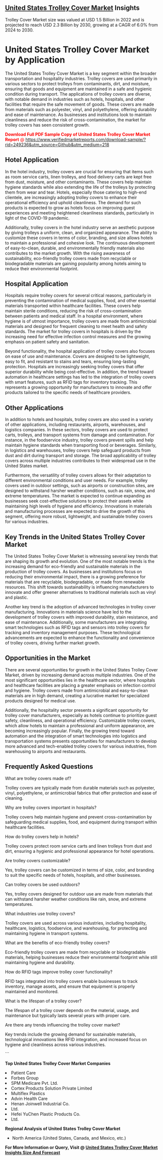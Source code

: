 <h2><a href="https://www.verifiedmarketreports.com/download-sample/?rid=249236&amp;utm_source=Github&amp;utm_medium=218" target="_blank">United States Trolley Cover Market</a> Insights</h2><p>Trolley Cover Market size was valued at USD 1.5 Billion in 2022 and is projected to reach USD 2.3 Billion by 2030, growing at a CAGR of 6.0% from 2024 to 2030.</p><p> <h1>United States Trolley Cover Market by Application</h1> <p>The United States Trolley Cover Market is a key segment within the broader transportation and hospitality industries. Trolley covers are used primarily in various sectors to protect trolleys from contaminants, dirt, and moisture, ensuring that goods and equipment are maintained in a safe and hygienic condition during transport. The applications of trolley covers are diverse, with notable demand in industries such as hotels, hospitals, and other facilities that require the safe movement of goods. These covers are made from materials such as polyester, vinyl, and polyethylene, offering durability and ease of maintenance. As businesses and institutions look to maintain cleanliness and reduce the risk of cross-contamination, the market for trolley covers has seen consistent growth. <p><span class=""><span style="color: #ff0000;"><strong>Download Full PDF Sample Copy of United States Trolley Cover Market Report</strong> @ </span><a href="https://www.verifiedmarketreports.com/download-sample/?rid=249236&amp;utm_source=Github&amp;utm_medium=218" target="_blank">https://www.verifiedmarketreports.com/download-sample/?rid=249236&amp;utm_source=Github&amp;utm_medium=218</a></span></p></p> <h2>Hotel Application</h2> <p>In the hotel industry, trolley covers are crucial for ensuring that items such as room service carts, linen trolleys, and food delivery carts are kept free from dust, moisture, and other contaminants. These covers help maintain hygiene standards while also extending the life of the trolleys by protecting them from wear and tear. Hotels, especially those catering to high-end clientele, are increasingly adopting trolley covers to enhance their operational efficiency and uphold cleanliness. The demand for such products is expected to grow as hotels focus on improving guest experiences and meeting heightened cleanliness standards, particularly in light of the COVID-19 pandemic.</p> <p>Additionally, trolley covers in the hotel industry serve an aesthetic purpose by giving trolleys a uniform, clean, and organized appearance. The ability to customize these covers in terms of color, branding, and size allows hotels to maintain a professional and cohesive look. The continuous development of easy-to-clean, durable, and environmentally friendly materials also contributes to the market growth. With the rising awareness of sustainability, eco-friendly trolley covers made from recyclable or biodegradable materials are gaining popularity among hotels aiming to reduce their environmental footprint.</p> <h2>Hospital Application</h2> <p>Hospitals require trolley covers for several critical reasons, particularly in preventing the contamination of medical supplies, food, and other essential materials transported within healthcare facilities. These covers help maintain sterile conditions, reducing the risk of cross-contamination between patients and medical staff. In a hospital environment, where hygiene is of utmost importance, trolley covers are made from antimicrobial materials and designed for frequent cleaning to meet health and safety standards. The market for trolley covers in hospitals is driven by the increasing need for effective infection control measures and the growing emphasis on patient safety and sanitation.</p> <p>Beyond functionality, the hospital application of trolley covers also focuses on ease of use and maintenance. Covers are designed to be lightweight, easy to fit, and resistant to stains and tears, ensuring long-lasting protection. Hospitals are increasingly seeking trolley covers that offer superior durability while being cost-effective. In addition, the trend toward automation in healthcare settings has led to the integration of trolley covers with smart features, such as RFID tags for inventory tracking. This represents a growing opportunity for manufacturers to innovate and offer products tailored to the specific needs of healthcare providers.</p> <h2>Other Applications</h2> <p>In addition to hotels and hospitals, trolley covers are also used in a variety of other applications, including restaurants, airports, warehouses, and logistics companies. In these sectors, trolley covers are used to protect carts, trolleys, and transport systems from damage and contamination. For instance, in the foodservice industry, trolley covers prevent spills and help maintain hygiene standards when transporting food or beverages. Similarly, in logistics and warehouses, trolley covers help safeguard products from dust and dirt during transport and storage. The broad applicability of trolley covers across multiple industries contributes to their widespread use in the United States market.</p> <p>Furthermore, the versatility of trolley covers allows for their adaptation to different environmental conditions and user needs. For example, trolley covers used in outdoor settings, such as airports or construction sites, are designed to withstand harsher weather conditions, such as rain, snow, and extreme temperatures. The market is expected to continue expanding as businesses seek cost-effective solutions to protect their assets while maintaining high levels of hygiene and efficiency. Innovations in materials and manufacturing processes are expected to drive the growth of this segment, offering more robust, lightweight, and sustainable trolley covers for various industries.</p> <h2>Key Trends in the United States Trolley Cover Market</h2> <p>The United States Trolley Cover Market is witnessing several key trends that are shaping its growth and evolution. One of the most notable trends is the increasing demand for eco-friendly and sustainable materials in the production of trolley covers. As businesses and institutions focus on reducing their environmental impact, there is a growing preference for materials that are recyclable, biodegradable, or made from renewable resources. This shift towards sustainability is influencing manufacturers to innovate and offer greener alternatives to traditional materials such as vinyl and plastic.</p> <p>Another key trend is the adoption of advanced technologies in trolley cover manufacturing. Innovations in materials science have led to the development of trolley covers with improved durability, stain resistance, and ease of maintenance. Additionally, some manufacturers are integrating smart technologies such as RFID tags and sensors into trolley covers for tracking and inventory management purposes. These technological advancements are expected to enhance the functionality and convenience of trolley covers, driving further market growth.</p> <h2>Opportunities in the Market</h2> <p>There are several opportunities for growth in the United States Trolley Cover Market, driven by increasing demand across multiple industries. One of the most significant opportunities lies in the healthcare sector, where hospitals and healthcare facilities are placing a greater emphasis on infection control and hygiene. Trolley covers made from antimicrobial and easy-to-clean materials are in high demand, creating a lucrative market for specialized products designed for medical use.</p> <p>Additionally, the hospitality sector presents a significant opportunity for trolley cover manufacturers, especially as hotels continue to prioritize guest safety, cleanliness, and operational efficiency. Customizable trolley covers, which allow hotels to maintain a professional and uniform appearance, are becoming increasingly popular. Finally, the growing trend toward automation and the integration of smart technologies into logistics and transportation systems presents opportunities for manufacturers to develop more advanced and tech-enabled trolley covers for various industries, from warehousing to airports and restaurants.</p> <h2>Frequently Asked Questions</h2> <p>What are trolley covers made of?</p> <p>Trolley covers are typically made from durable materials such as polyester, vinyl, polyethylene, or antimicrobial fabrics that offer protection and ease of cleaning.</p> <p>Why are trolley covers important in hospitals?</p> <p>Trolley covers help maintain hygiene and prevent cross-contamination by safeguarding medical supplies, food, and equipment during transport within healthcare facilities.</p> <p>How do trolley covers help in hotels?</p> <p>Trolley covers protect room service carts and linen trolleys from dust and dirt, ensuring a hygienic and professional appearance for hotel operations.</p> <p>Are trolley covers customizable?</p> <p>Yes, trolley covers can be customized in terms of size, color, and branding to suit the specific needs of hotels, hospitals, and other businesses.</p> <p>Can trolley covers be used outdoors?</p> <p>Yes, trolley covers designed for outdoor use are made from materials that can withstand harsher weather conditions like rain, snow, and extreme temperatures.</p> <p>What industries use trolley covers?</p> <p>Trolley covers are used across various industries, including hospitality, healthcare, logistics, foodservice, and warehousing, for protecting and maintaining hygiene in transport systems.</p> <p>What are the benefits of eco-friendly trolley covers?</p> <p>Eco-friendly trolley covers are made from recyclable or biodegradable materials, helping businesses reduce their environmental footprint while still maintaining hygiene and durability.</p> <p>How do RFID tags improve trolley cover functionality?</p> <p>RFID tags integrated into trolley covers enable businesses to track inventory, manage assets, and ensure that equipment is properly maintained and monitored.</p> <p>What is the lifespan of a trolley cover?</p> <p>The lifespan of a trolley cover depends on the material, usage, and maintenance but typically lasts several years with proper care.</p> <p>Are there any trends influencing the trolley cover market?</p> <p>Key trends include the growing demand for sustainable materials, technological innovations like RFID integration, and increased focus on hygiene and cleanliness across various industries.</p> ```</p><p><strong>Top United States Trolley Cover Market Companies</strong></p><div data-test-id=""><p><li>Patient Care</li><li> Forbes Group</li><li> SPM Medicare Pvt. Ltd.</li><li> Cortex Products Solution Private Limited</li><li> Multiflex Plastics</li><li> Advin Health Care</li><li> Henan Joinwell Industrial Co.</li><li> Ltd.</li><li> Hefei YuChen Plastic Products Co.</li><li> Ltd.</li></p><div><strong>Regional Analysis of&nbsp;United States Trolley Cover Market</strong></div><ul><li dir="ltr"><p dir="ltr">North America&nbsp;(United States, Canada, and Mexico, etc.)</p></li></ul><p><strong>For More Information or Query, Visit @&nbsp;</strong><strong><a href="https://www.verifiedmarketreports.com/product/trolley-cover-market/?utm_source=Github&amp;utm_medium=218" target="_blank">United States Trolley Cover Market Insights Size And Forecast</a></strong></p></div>
